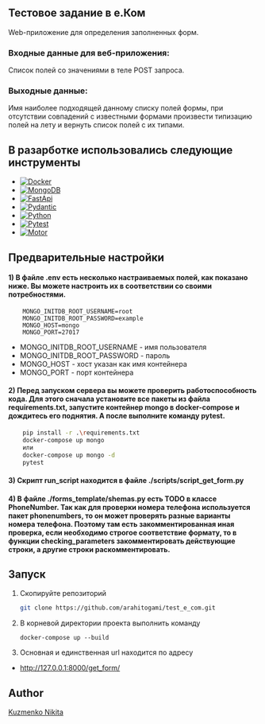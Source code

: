 
<!-- ABOUT THE PROJECT -->
## Тестовое задание в е.Ком

Web-приложение для определения заполненных форм.

### **Входные данные для веб-приложения:**
Список полей со значениями в теле POST запроса.
### **Выходные данные:**
Имя наиболее подходящей данному списку полей формы, при отсутствии совпадений с известными формами произвести типизацию полей на лету и вернуть список полей с их типами.


## В разарботке использовались следующие инструменты


* [![Docker][docker.com]][Docker-url]
* [![MongoDB][mongodb.com]][mongodb-url]
* [![FastApi][fastapi.tiangolo.com]][Fastapi-url]
* [![Pydantic][docs.pydantic.dev]][Pydantic-url]
* [![Python][Python.org]][Python-url]
* [![Pytest][docs.pytest.org]][Pytest-url]
* [![Motor][motor.io]][motor-url]

## Предварительные настройки

#### 1) В файле .env есть несколько настраиваемых полей, как показано ниже. Вы можете настроить их в соответствии со своими потребностями.
```
    MONGO_INITDB_ROOT_USERNAME=root
    MONGO_INITDB_ROOT_PASSWORD=example
    MONGO_HOST=mongo
    MONGO_PORT=27017
```
- MONGO_INITDB_ROOT_USERNAME - имя пользователя
- MONGO_INITDB_ROOT_PASSWORD - пароль
- MONGO_HOST - хост указан как имя контейнера
- MONGO_PORT - порт контейнера

#### 2) Перед запуском сервера вы можете проверить работоспособность кода. Для этого сначала установите все пакеты из файла requirements.txt, запустите контейнер mongo в docker-compose и дождитесь его поднятия. А после выполните команду pytest.

```bash
    pip install -r .\requirements.txt
    docker-compose up mongo
    или
    docker-compose up mongo -d
    pytest
```

#### 3) Скрипт run_script находится в файле ./scripts/script_get_form.py

#### 4) В файле ./forms_template/shemas.py есть TODO в классе PhoneNumber. Так как для проверки номера телефона используется пакет phonenumbers, то он может проверять разные варианты номера телефона. Поэтому там есть закомментированная иная проверка, если необходимо строгое соответствие формату, то в функции checking_parameters закомментировать действующие строки, а другие строки раскомментировать.


## Запуск
 

1. Скопируйте репозиторий
   ```bash
   git clone https://github.com/arahitogami/test_e_com.git
   ```
2. В корневой директории проекта выполнить команду
   ```
   docker-compose up --build
   ```
3. Основная и единственная url находится по адресу 

- <http://127.0.0.1:8000/get_form/>
  


## Author
[Kuzmenko Nikita](https://github.com/arahitogami)


<!-- MARKDOWN LINKS & IMAGES -->
<!-- https://www.markdownguide.org/basic-syntax/#reference-style-links -->
[fastapi.tiangolo.com]: https://img.shields.io/badge/FastAPI-0.104.1-green?style=plastic&logo=FastAPI
[Fastapi-url]: https://fastapi.tiangolo.com
[Python.org]: https://img.shields.io/badge/Python-3.11.0-green?style=plastic&logo=python
[Python-url]: https://python.org
[motor.io]: https://img.shields.io/badge/motor-3.3.1-green?style=plastic&logo=motor
[motor-url]: https://motor.readthedocs.io 
[mongodb.com]: https://img.shields.io/badge/mongodb-7.0.4~rc0-green?style=plastic&logo=mongodb
[mongodb-url]: https://www.mongodb.com
[docs.pytest.org]: https://img.shields.io/badge/Pytest-7.4.3-green?style=plastic&logo=pytest
[Pytest-url]: https://docs.pytest.org
[docker.com]: https://img.shields.io/badge/Docker--compose-3.8-green?style=plastic&logo=docker
[Docker-url]: https://docker.com
[docs.pydantic.dev]: https://img.shields.io/badge/Pydantic-2.4.2-green?style=plastic&logo=pydantic
[Pydantic-url]: https://docs.pydantic.dev
